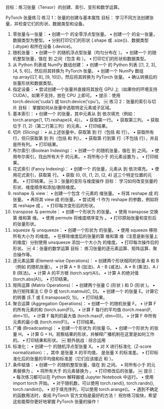 目标：练习张量（Tensor）的创建、索引、变形和数学运算。

PyTorch 张量练习
练习 1：张量的创建与基本属性
目标： 学习不同方法创建张量，并检查它们的形状、数据类型和设备。
1. 零张量与一张量：
• 创建一个  的全零浮点型张量。
• 创建一个  的全一张量，数据类型为整型。
• 分别打印它们的形状 (.shape 或 .size())、数据类型 (.dtype) 和所在设备 (.device)。
2. 随机张量：
• 创建一个  的随机浮点型张量（均匀分布在 ）。
• 创建一个  的随机整型张量，值在  到  之间（包含  和 ）。
• 打印它们的形状和数据类型。
3. 从 Python 列表或 NumPy 数组创建：
• 创建一个  的 Python 列表 [[1, 2, 3], [4, 5, 6]]，然后将其转换为 PyTorch 张量。
• 创建一个 NumPy 数组 np.array([[7, 8], [9, 10]])，然后将其转换为 PyTorch 张量。
• 确认转换后的张量形状和数据类型。
4. 指定设备：
• 尝试创建一个张量并直接将其放在 GPU 上（如果你的环境支持 CUDA）。如果不支持，放在 CPU 上即可。
• 提示：使用 torch.device('cuda') 或 torch.device('cpu')。
￼
练习 2：张量的索引与切片
目标： 掌握如何从张量中选取特定元素或子区域。
1. 基本索引：
• 创建一个  的张量，其中元素从  到  依次填充（例如：torch.arange(1, 17).reshape(4, 4)）。
• 获取第一行。
• 获取第三列。
• 获取位于 (1, 2)（第二行第三列）的元素。
• 打印结果。
2. 切片 (Slicing)：
• 从上述张量中，获取第  到  行（包括  和  行）。
• 获取所有行，但只获取第  到  列（包括  和  列）。
• 获取第  行到第  行（不包括  行），并且是所有列。
• 打印结果。
3. 布尔索引 (Boolean Indexing)：
• 创建一个  的随机张量，值在  到  之间。
• 使用布尔索引，找出所有大于  的元素。
• 将所有小于  的元素设置为 。
• 打印结果。
4. 花式索引 (Fancy Indexing)：
• 创建一个  的张量，元素从  到  依次填充。
• 使用花式索引，获取第  行。
• 获取 (0, 0), (1, 2), (2, 4) 这三个特定位置的元素。
• 打印结果。
￼
3：张量的变形与维度操作
目标： 学习如何改变张量的形状、维度顺序和添加/删除维度。
1. reshape 与 view：
• 创建一个包含  个元素的  维张量。
• 将其 reshape 成  的张量。
• 再将其 view 成  的张量。
• 尝试用 -1 作为 reshape 的参数，例如将其 reshape 成 。
• 打印每次变形后的形状。
2. transpose 与 permute：
• 创建一个形状为  的张量。
• 使用 transpose 交换第  维和第  维。
• 使用 permute 将维度顺序变为 。
• 打印原始张量和变形后的张量形状。
3. squeeze 与 unsqueeze：
• 创建一个形状为  的张量。
• 使用 squeeze 移除所有大小为  的维度。
• 在移除维度后的张量的第  维和第  维（注意是新张量上的维度）分别使用 unsqueeze 添加一个大小为  的维度。
• 打印每次操作后的形状。
￼
4：张量的数学运算
目标： 练习张量的逐元素运算、矩阵运算、聚合操作等。
1. 逐元素运算 (Element-wise Operations)：
• 创建两个形状相同的张量 A 和 B（例如  的随机张量）。
• 计算 A + B (加法)、A - B (减法)、A * B (乘法)、A / B (除法)。
• 计算 A 的平方根 (torch.sqrt(A))。
• 计算 A 的绝对值 (torch.abs(A))。
• 打印结果。
2. 矩阵运算 (Matrix Operations)：
• 创建两个张量 C (形状 ) 和 D (形状 )。
• 执行矩阵乘法 C @ D 或 torch.matmul(C, D)。
• 创建一个  的张量 E。计算它的转置 (E.T 或 E.transpose(0, 1))。
• 打印结果。
3. 聚合运算 (Aggregation Operations)：
• 创建一个  的随机张量 F。
• 计算 F 的所有元素的和 (torch.sum(F))。
• 计算 F 每行的平均值 (torch.mean(F, dim=1))。
• 计算 F 每列的最大值 (torch.max(F, dim=0))。
• 计算 F 中所有元素的最小值 (torch.min(F))。
• 打印结果。
4. 广播 (Broadcasting)：
• 创建一个形状为  的张量 G。
• 创建一个形状为  的张量 H。
• 计算 G + H。观察结果的形状，并解释广播机制在这里是如何工作的。
• 打印结果和形状。
￼
额外挑战：综合运用
1. 标准化：
• 创建一个  的随机浮点型张量 X。
• 对 X 进行标准化（Z-score normalization）：，其中  是张量 X 的平均值， 是张量 X 的标准差。
• 打印标准化后的张量的平均值和标准差（它们应该接近  和 ）。
2. 条件赋值：
• 创建一个  的随机整型张量，值在  到  之间。
• 将所有小于  的元素替换为 。
• 将所有大于  的元素替换为 。
• 打印修改后的张量。
￼
提示：
• 每次练习都可以在 Python 解释器或 Jupyter Notebook 中运行。
• 使用 import torch 开始。
• 对于随机数，可以使用 torch.rand(), torch.randn(), torch.randint()。
• 对于填充序列，可以使用 torch.arange()。
• 遇到不确定的函数用法时，查阅 PyTorch 官方文档是最好的方法！
祝你练习愉快，希望这些能帮你更好地掌握 PyTorch 张量的操作！